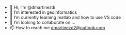 - 👋 Hi, I’m @dmartinezdi
- 👀 I’m interested in geoinformatics
- 🌱 I’m currently learning matlab and how to use VS code
- 💞️ I’m looking to collaborate on ...
- 📫 How to reach me dmartinezd2@outlook.com

<!---
dmartinezdi/dmartinezdi is a ✨ special ✨ repository because its `README.md` (this file) appears on your GitHub profile.
You can click the Preview link to take a look at your changes.
--->
